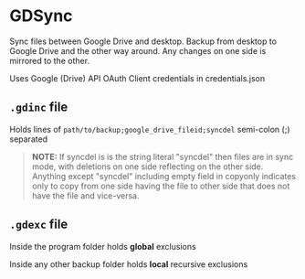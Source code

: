 # GDSync

Sync files between Google Drive and desktop. Backup from desktop to Google Drive and the other way around. Any changes on one side is mirrored to the other.

Uses Google (Drive) API OAuth Client credentials in credentials.json

## `.gdinc` file 
Holds lines of `path/to/backup;google_drive_fileid;syncdel` semi-colon (;) separated 
>**NOTE:**  If syncdel is is the string literal "syncdel" then files are in sync mode, with deletions on one side reflecting on the other side. Anything except "syncdel" including empty field in copyonly indicates only to copy from one side having the file to other side that does not have the file and vice-versa.

## `.gdexc` file

Inside the program folder holds **global** exclusions

Inside any other backup folder holds **local** recursive exclusions 